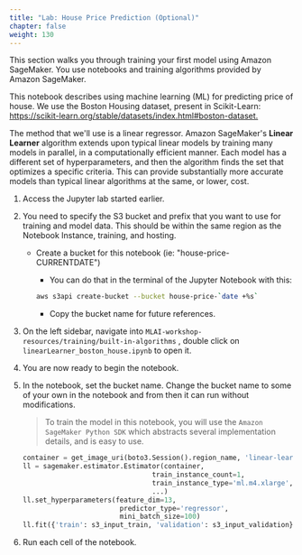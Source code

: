 ```yaml
---
title: "Lab: House Price Prediction (Optional)"
chapter: false
weight: 130 
---
```


This section walks you through training your first model using Amazon SageMaker. You use notebooks and training algorithms provided by Amazon SageMaker.

This notebook describes using machine learning (ML) for predicting price of house. We use the Boston Housing dataset, present in Scikit-Learn: <https://scikit-learn.org/stable/datasets/index.html#boston-dataset.>

The method that we'll use is a linear regressor. Amazon SageMaker's __Linear Learner__ algorithm extends upon typical linear models by training many models in parallel, in a computationally efficient manner. Each model has a different set of hyperparameters, and then the algorithm finds the set that optimizes a specific criteria. This can provide substantially more accurate models than typical linear algorithms at the same, or lower, cost.

1. Access the Jupyter lab started earlier.
2. You need to specify the S3 bucket and prefix that you want to use for training and model data. This should be within the same region as the Notebook Instance, training, and hosting.

    * Create a bucket for this notebook (ie: "house-price-CURRENTDATE")
        * You can do that in the terminal of the Jupyter Notebook with this:

        ```bash
        aws s3api create-bucket --bucket house-price-`date +%s`
        ```

        * Copy the bucket name for future references.
3. On the left sidebar, navigate into `MLAI-workshop-resources/training/built-in-algorithms` , double click on `linearLearner_boston_house.ipynb` to open it.
4. You are now ready to begin the notebook.
5. In the notebook, set the bucket name. Change the bucket name to some of your own in the notebook and from then it can run without modifications.

    > To train the model in this notebook, you will use the `Amazon SageMaker Python SDK` which abstracts several implementation details, and is easy to use.


    ```python
    container = get_image_uri(boto3.Session().region_name, 'linear-learner')
    ll = sagemaker.estimator.Estimator(container,
                                    train_instance_count=1, 
                                    train_instance_type='ml.m4.xlarge',
                                    ...)
    ll.set_hyperparameters(feature_dim=13,
                            predictor_type='regressor',
                            mini_batch_size=100)
    ll.fit({'train': s3_input_train, 'validation': s3_input_validation})
    ``` 

6. Run each cell of the notebook.
